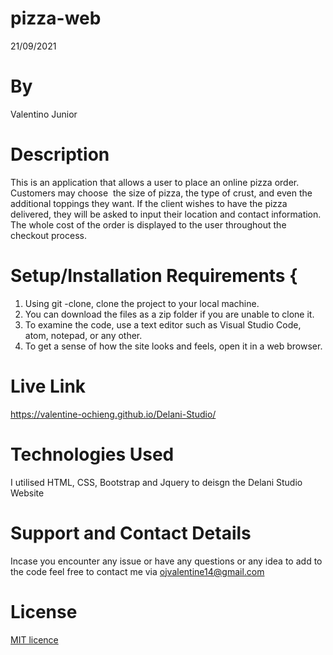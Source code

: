 # pizza-web
 21/09/2021
# By 
Valentino Junior
# Description
This is an application that allows a user to place an online pizza order. Customers may choose  the size of pizza, the type of crust, and even the additional toppings they want. If the client wishes to have the pizza delivered, they will be asked to input their location and contact information. The whole cost of the order is displayed to the user throughout the checkout process.
# Setup/Installation Requirements { 
  1. Using git -clone, clone the project to your local machine. 
  2. You can download the files as a zip folder if you are unable to clone it.
  3. To examine the code, use a text editor such as Visual Studio Code, atom, notepad, or any other.
  4. To get a sense of how the site looks and feels, open it in a web browser.
# Live Link
https://valentine-ochieng.github.io/Delani-Studio/
# Technologies Used
 I utilised HTML, CSS, Bootstrap and Jquery to deisgn the Delani Studio Website 
# Support and Contact Details
Incase you encounter any issue or have any questions or any idea to add to the code feel free to contact me via ojvalentine14@gmail.com
# License
<a href = "https://github.com/valentine-ochieng/Programming-portfolio/blob/main/LICENSE">MIT licence </a>